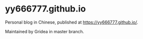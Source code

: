 # yy666777.github.io
Personal blog in Chinese, published at https://yy666777.github.io/.

Maintained by Gridea in master branch.


